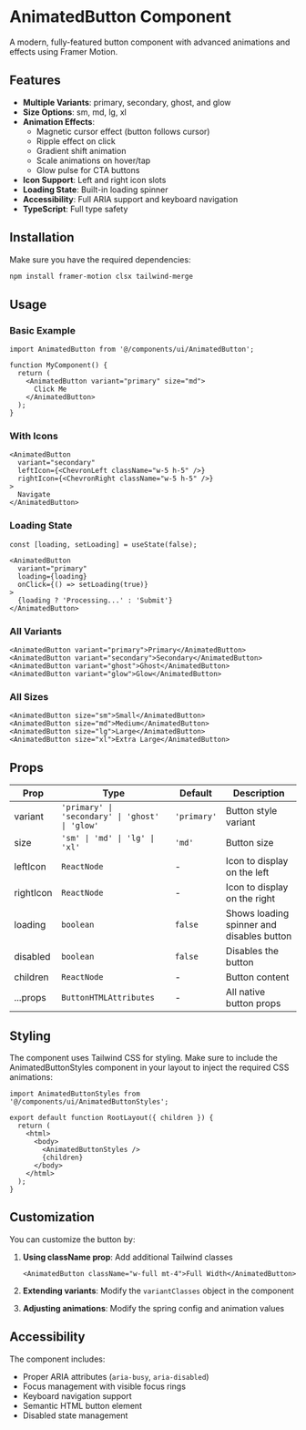 # AnimatedButton Component

A modern, fully-featured button component with advanced animations and effects using Framer Motion.

## Features

- **Multiple Variants**: primary, secondary, ghost, and glow
- **Size Options**: sm, md, lg, xl
- **Animation Effects**:
  - Magnetic cursor effect (button follows cursor)
  - Ripple effect on click
  - Gradient shift animation
  - Scale animations on hover/tap
  - Glow pulse for CTA buttons
- **Icon Support**: Left and right icon slots
- **Loading State**: Built-in loading spinner
- **Accessibility**: Full ARIA support and keyboard navigation
- **TypeScript**: Full type safety

## Installation

Make sure you have the required dependencies:

```bash
npm install framer-motion clsx tailwind-merge
```

## Usage

### Basic Example

```tsx
import AnimatedButton from '@/components/ui/AnimatedButton';

function MyComponent() {
  return (
    <AnimatedButton variant="primary" size="md">
      Click Me
    </AnimatedButton>
  );
}
```

### With Icons

```tsx
<AnimatedButton
  variant="secondary"
  leftIcon={<ChevronLeft className="w-5 h-5" />}
  rightIcon={<ChevronRight className="w-5 h-5" />}
>
  Navigate
</AnimatedButton>
```

### Loading State

```tsx
const [loading, setLoading] = useState(false);

<AnimatedButton
  variant="primary"
  loading={loading}
  onClick={() => setLoading(true)}
>
  {loading ? 'Processing...' : 'Submit'}
</AnimatedButton>
```

### All Variants

```tsx
<AnimatedButton variant="primary">Primary</AnimatedButton>
<AnimatedButton variant="secondary">Secondary</AnimatedButton>
<AnimatedButton variant="ghost">Ghost</AnimatedButton>
<AnimatedButton variant="glow">Glow</AnimatedButton>
```

### All Sizes

```tsx
<AnimatedButton size="sm">Small</AnimatedButton>
<AnimatedButton size="md">Medium</AnimatedButton>
<AnimatedButton size="lg">Large</AnimatedButton>
<AnimatedButton size="xl">Extra Large</AnimatedButton>
```

## Props

| Prop | Type | Default | Description |
|------|------|---------|-------------|
| variant | `'primary' \| 'secondary' \| 'ghost' \| 'glow'` | `'primary'` | Button style variant |
| size | `'sm' \| 'md' \| 'lg' \| 'xl'` | `'md'` | Button size |
| leftIcon | `ReactNode` | - | Icon to display on the left |
| rightIcon | `ReactNode` | - | Icon to display on the right |
| loading | `boolean` | `false` | Shows loading spinner and disables button |
| disabled | `boolean` | `false` | Disables the button |
| children | `ReactNode` | - | Button content |
| ...props | `ButtonHTMLAttributes` | - | All native button props |

## Styling

The component uses Tailwind CSS for styling. Make sure to include the AnimatedButtonStyles component in your layout to inject the required CSS animations:

```tsx
import AnimatedButtonStyles from '@/components/ui/AnimatedButtonStyles';

export default function RootLayout({ children }) {
  return (
    <html>
      <body>
        <AnimatedButtonStyles />
        {children}
      </body>
    </html>
  );
}
```

## Customization

You can customize the button by:

1. **Using className prop**: Add additional Tailwind classes
   ```tsx
   <AnimatedButton className="w-full mt-4">Full Width</AnimatedButton>
   ```

2. **Extending variants**: Modify the `variantClasses` object in the component

3. **Adjusting animations**: Modify the spring config and animation values

## Accessibility

The component includes:
- Proper ARIA attributes (`aria-busy`, `aria-disabled`)
- Focus management with visible focus rings
- Keyboard navigation support
- Semantic HTML button element
- Disabled state management